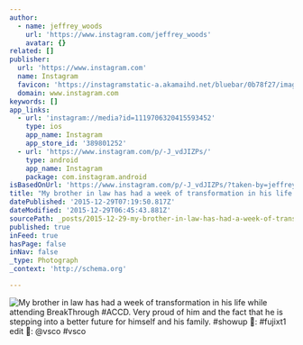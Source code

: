 ```yaml
---
author:
  - name: jeffrey_woods
    url: 'https://www.instagram.com/jeffrey_woods'
    avatar: {}
related: []
publisher:
  url: 'https://www.instagram.com'
  name: Instagram
  favicon: 'https://instagramstatic-a.akamaihd.net/bluebar/0b78f27/images/ico/favicon.ico'
  domain: www.instagram.com
keywords: []
app_links:
  - url: 'instagram://media?id=1119706320415593452'
    type: ios
    app_name: Instagram
    app_store_id: '389801252'
  - url: 'https://www.instagram.com/p/-J_vdJIZPs/'
    type: android
    app_name: Instagram
    package: com.instagram.android
isBasedOnUrl: 'https://www.instagram.com/p/-J_vdJIZPs/?taken-by=jeffrey_woods'
title: "My brother in law has had a week of transformation in his life while attending BreakThrough #ACCD. Very proud of him and the fact that he is stepping into a better future for himself and his family. #showup \uD83D\uDCF8: #fujixt1 edit \uD83D\uDCF2: @vsco #vsco"
datePublished: '2015-12-29T07:19:50.817Z'
dateModified: '2015-12-29T06:45:43.881Z'
sourcePath: _posts/2015-12-29-my-brother-in-law-has-had-a-week-of-transformation-in-his-li.md
published: true
inFeed: true
hasPage: false
inNav: false
_type: Photograph
_context: 'http://schema.org'

---
```

![My brother in law has had a week of transformation in his life while attending BreakThrough &num;ACCD&period; Very proud of him and the fact that he is stepping into a better future for himself and his family&period; &num;showup &colon; &num;fujixt1 edit &colon; &commat;vsco &num;vsco](https://scontent.cdninstagram.com/hphotos-xpf1/t51.2885-15/sh0.08/e35/p640x640/12139793_1632000333719155_1093969165_n.jpg)